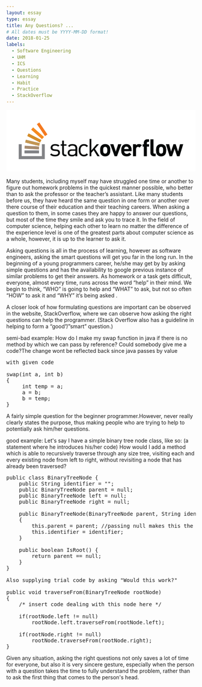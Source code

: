 ```yaml
---
layout: essay
type: essay
title: Any Questions? ...
# All dates must be YYYY-MM-DD format!
date: 2018-01-25
labels:
  - Software Engineering
  - UHM
  - ICS
  - Questions
  - Learning
  - Habit
  - Practice
  - StackOverflow
---
```


<img class="ui medium right floated rounded image" src="../images/stackoverflow.png">

Many students, including myself may have struggled one time or another to figure out homework problems in the quickest manner possible, who better than to ask the professor or the teacher’s assistant. Like many students before us, they have heard the same question in one form or another over there course of their education and their teaching careers. When asking a question to them, in some cases they are happy to answer our questions, but most of the time they smile and ask you to trace it.  In the field of computer science, helping each other to learn no matter the difference of the experience level is one of the greatest parts about computer science as a whole, however, it is up to the learner to ask it. 

Asking questions is all in the process of learning, however as software engineers, asking the smart questions will get you far in the long run.  In the beginning of a young programmers career, he/she may get by by asking simple questions and has the availability to google previous instance of similar problems to get their answers. As homework or a task gets difficult, everyone, almost every time, runs across the word “help” in their mind. We begin to think, “WHO” is going to help  and “WHAT” to ask, but not so often “HOW” to ask it and “WHY” it’s being asked . 

A closer look of how formulating questions are important can be observed in the website, StackOverflow, where we can observe how asking the right questions can help the programmer. (Stack Overflow also has a guideline in helping to form a “good”/”smart” question.)

semi-bad example: How do I make my swap function in java if there is no method by which we can pass by reference? Could somebody give me a code?The change wont be reflected back since java passes by value
 
<pre>
with given code 

swap(int a, int b)
{
     int temp = a;
     a = b;
     b = temp;
}
</pre>
A fairly simple question for the beginner programmer.However, never really clearly states the purpose, thus making people who are trying to help to potentially ask him/her questions.

good example: Let's say I have a simple binary tree node class, like so: (a statement where he introduces his/her code) How would I add a method which is able to recursively traverse through any size tree, visiting each and every existing node from left to right, without revisiting a node that has already been traversed?

<pre>
public class BinaryTreeNode {
    public String identifier = "";
    public BinaryTreeNode parent = null;
    public BinaryTreeNode left = null;
    public BinaryTreeNode right = null;

    public BinaryTreeNode(BinaryTreeNode parent, String identifier)
    {
        this.parent = parent; //passing null makes this the root node
        this.identifier = identifier;
    }

    public boolean IsRoot() {
        return parent == null;
    }
}

Also supplying trial code by asking "Would this work?"

public void traverseFrom(BinaryTreeNode rootNode)
{
    /* insert code dealing with this node here */

    if(rootNode.left != null)
        rootNode.left.traverseFrom(rootNode.left);

    if(rootNode.right != null)
        rootNode.traverseFrom(rootNode.right);
}
</pre>

Given any situation, asking the right questions not only saves a lot of time for everyone, but also it is very sincere gesture, especially when the person with a question takes the time to fully understand the problem, rather than to ask the first thing that comes to the person's head.











